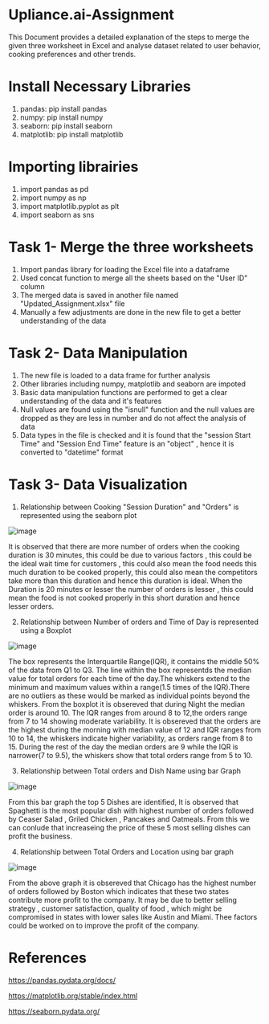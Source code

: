 # Upliance.ai-Assignment
This Document provides a detailed explanation of the steps to merge the given three worksheet in Excel and analyse dataset related to user behavior, cooking preferences and other trends.

# Install Necessary Libraries
1. pandas: pip install pandas
2. numpy: pip install numpy
3. seaborn: pip install seaborn
4. matplotlib: pip install matplotlib

# Importing librairies
1. import pandas as pd
2. import numpy as np
3. import matplotlib.pyplot as plt
4. import seaborn as sns

# Task 1- Merge the three worksheets
1. Import pandas library for loading the Excel file into a dataframe
2. Used concat function to merge all the sheets based on the "User ID" column
3. The merged data is saved in another file named "Updated_Assignment.xlsx" file
4. Manually a few adjustments are done in the new file to get a better understanding of the data

# Task 2- Data Manipulation
1. The new file is loaded to a data frame for further analysis
2. Other libraries including numpy, matplotlib and seaborn are impoted
3. Basic data manipulation functions are performed to get a clear understanding of the data and it's features
4. Null values are found using the "isnull" function and the null values are dropped as they are less in number and do not affect the analysis of data
5. Data types in the file is checked and it is found that the "session Start Time" and "Session End Time" feature is an "object" , hence it is converted to "datetime" format

# Task 3- Data Visualization
1. Relationship between Cooking "Session Duration" and "Orders" is represented using the seaborn plot

![image](https://github.com/user-attachments/assets/1886a15d-e108-43b2-b297-69664cee85cb)

It is observed that there are more number of orders when the cooking duration is 30 minutes, this could be due to various factors , this could be the ideal wait time for customers , this could also mean the food needs this much duration to be cooked properly, this could also mean the competitors take more than this duration and hence this duration is ideal. When the Duration is 20 minutes or lesser the number of orders is lesser , this could mean the food is not cooked properly in this short duration and hence lesser orders.

2. Relationship between Number of orders and Time of Day is represented using a Boxplot

![image](https://github.com/user-attachments/assets/79d902eb-9e72-4d49-ac5d-7c8e21f0e411)

The box represents the Interquartile Range(IQR), it contains the middle 50% of the data from Q1 to Q3. The line within the box representds the median value for total orders for each time of the day.The whiskers extend to the minimum and maximum values within a range(1.5 times of the IQR).There are no outliers as these would be marked as individual points beyond the whiskers.
From the boxplot it is obsereved that during Night the median order is around 10. The IQR ranges from around 8 to 12,the orders range from 7 to 14 showing moderate variability.
It is obsereved that the orders are the highest during the morning with median value of 12 and IQR ranges from 10 to 14, the whiskers indicate higher variability, as orders range from 8 to 15.  During the rest of the day the median orders are 9  while the IQR is narrower(7 to 9.5), the whiskers show that total orders range from 5 to 10.

3. Relationship between Total orders and Dish Name using bar Graph

![image](https://github.com/user-attachments/assets/ed61fd42-b7ba-4bfc-a3e6-9f4e3fa0eb48)

From this bar graph the top 5 Dishes are identified, It is observed that Spaghetti is the most popular dish with highest number of orders followed by Ceaser Salad , Griled Chicken , Pancakes and Oatmeals. From this we can conlude that increaseing the price of these 5 most selling dishes can profit the business.

4. Relationship between Total Orders and Location using bar graph

![image](https://github.com/user-attachments/assets/d3e39950-108d-4240-bf9f-1a3bd0bc47b4)

From the above graph it is obsereved that Chicago has the highest number of orders followed by Boston which indicates that these two states contribute more profit to the company. It may be due to better selling strategy , customer satisfaction, quality of food , which might be compromised in states with lower sales like Austin and Miami. Thee factors could be worked on to improve the profit of the company.

# References
https://pandas.pydata.org/docs/

https://matplotlib.org/stable/index.html

https://seaborn.pydata.org/

